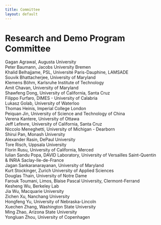 ```yaml
---
title: Committee
layout: default
---
```



# Research and Demo Program Committee

Gagan Agrawal, Augusta University<br>
Peter Baumann, Jacobs University Bremen<br>
Khalid Belhajjame, PSL, Université Paris-Dauphine, LAMSADE<br>
Souvik Bhattacherjee, University of Maryland<br>
Klemens Böhm, Karlsruhe Institute of Technology<br>
Amit Chavan, University of Maryland<br>
Shawfeng Dong, University of California, Santa Cruz<br>
Filippo Furfaro, DIMES - University of Calabria<br>
Lukasz Golab, University of Waterloo<br>
Thomas Heinis, Imperial College London<br>
Peiquan Jin, University of Science and Technology of China<br>
Verena Kantere, University of Ottawa<br>
Jeff Lefevre, University of California, Santa Cruz<br>
Niccolo Meneghetti, University of Michigan - Dearborn<br>
Shirui Pan, Monash University<br>
Alexander Rasin, DePaul University<br>
Tore Risch, Uppsala University<br>
Florin Rusu, University of California, Merced<br>
Iulian Sandu Popa, DAVID Laboratory, University of Versailles Saint-Quentin & INRIA Saclay-Ile-de-France<br>
Jagan Sankaranarayanan, University of Maryland<br>
Kurt Stockinger, Zurich University of Applied Sciences<br>
Douglas Thain, University of Notre Dame<br>
Farouk Toumani, Limos, Blaise Pascal University, Clermont-Ferrand<br>
Kesheng Wu, Berkeley Lab<br>
Jia Wu, Macquarie University<br>
Zichen Xu, Nanchang University<br>
Hongfeng Yu, University of Nebraska-Lincoln<br>
Xuechen Zhang, Washington State University<br>
Ming Zhao, Arizona State University<br>
Yongluan Zhou, University of Copenhagen<br>

